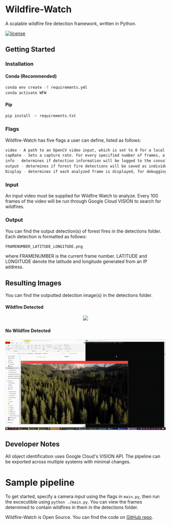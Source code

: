 # Wildfire-Watch
A scalable wildfire fire detection framework, written in Python.

[![license](https://img.shields.io/github/license/mashape/apistatus.svg)](LICENSE)

## Getting Started
### Installation
#### Conda (Recommended)
```bash
conda env create -f requirements.yml
conda activate WFW
```

#### Pip
```bash
pip install -r requirements.txt
```

### Flags
Wildfire-Watch has five flags a user can define, listed as follows:
```bash
video - A path to an OpenCV video input, which is set to 0 for a local webcam
capRate - Sets a capture rate. For every specified number of frames, a Google Vision API call will be made
info - determines if detection information will be logged to the console
output - determines if forest fire detections will be saved as individual images
Display - determines if each analyzed frame is displayed, for debugging purposes
```
### Input
An input video must be supplied for Wildfire Watch to analyze. Every 100 frames of the video will be run through Google Cloud VISION to search for wildfires.

### Output
You can find the output detection(s) of forest fires in the detections folder.
Each detection is formatted as follows: 
```bash
FRAMENUMBER_LATITUDE_LONGITUDE.png 
```
where FRAMENUMBER is the current frame number. LATITUDE and LONGITUDE denote the latitude and longitude generated from an IP address.

## Resulting Images
You can find the outputted detection image(s) in the detections folder.

#### Wildfire Detected
<p align="center"><img src="WFgif.gif"\></p>

#### No Wildfire Detected
<p align="center"><img src="noWFgif.gif"\></p>



## Developer Notes
All object identification uses Google Cloud's VISION API. The pipeline can be exported across multiple systems with minimal changes. 

# Sample pipeline
To get started, specify a camera input using the flags in `main.py`, then run the excecutible using `python ./main.py`. You can view the frames determined to contain wildfires in them in the detections folder.

Wildfire-Watch is Open Source. You can find the code on [GitHub repo](https://github.com/20af02/Wildfire-Watch/).
